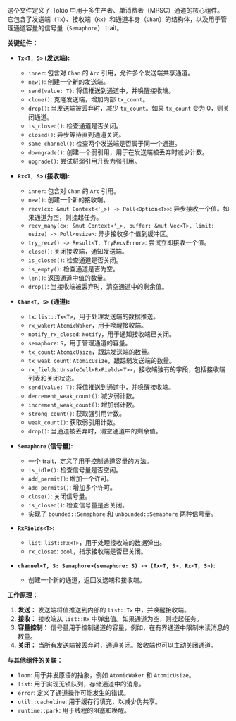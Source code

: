 这个文件定义了 Tokio 中用于多生产者、单消费者（MPSC）通道的核心组件。它包含了发送端（`Tx`）、接收端（`Rx`）和通道本身（`Chan`）的结构体，以及用于管理通道容量的信号量（`Semaphore`） trait。

**关键组件：**

*   **`Tx<T, S>` (发送端):**
    *   `inner`: 包含对 `Chan` 的 `Arc` 引用，允许多个发送端共享通道。
    *   `new()`: 创建一个新的发送端。
    *   `send(value: T)`: 将值推送到通道中，并唤醒接收端。
    *   `clone()`: 克隆发送端，增加内部 `tx_count`。
    *   `drop()`: 当发送端被丢弃时，减少 `tx_count`。如果 `tx_count` 变为 0，则关闭通道。
    *   `is_closed()`: 检查通道是否关闭。
    *   `closed()`: 异步等待直到通道关闭。
    *   `same_channel()`: 检查两个发送端是否属于同一个通道。
    *   `downgrade()`: 创建一个弱引用，用于在发送端被丢弃时减少计数。
    *   `upgrade()`: 尝试将弱引用升级为强引用。

*   **`Rx<T, S>` (接收端):**
    *   `inner`: 包含对 `Chan` 的 `Arc` 引用。
    *   `new()`: 创建一个新的接收端。
    *   `recv(cx: &mut Context<'_>) -> Poll<Option<T>>`: 异步接收一个值。如果通道为空，则挂起任务。
    *   `recv_many(cx: &mut Context<'_>, buffer: &mut Vec<T>, limit: usize) -> Poll<usize>`: 异步接收多个值到缓冲区。
    *   `try_recv() -> Result<T, TryRecvError>`: 尝试立即接收一个值。
    *   `close()`: 关闭接收端，通知发送端。
    *   `is_closed()`: 检查通道是否关闭。
    *   `is_empty()`: 检查通道是否为空。
    *   `len()`: 返回通道中值的数量。
    *   `drop()`: 当接收端被丢弃时，清空通道中的剩余值。

*   **`Chan<T, S>` (通道):**
    *   `tx`:  `list::Tx<T>`，用于处理发送端的数据推送。
    *   `rx_waker`: `AtomicWaker`，用于唤醒接收端。
    *   `notify_rx_closed`: `Notify`，用于通知接收端已关闭。
    *   `semaphore`: `S`，用于管理通道的容量。
    *   `tx_count`: `AtomicUsize`，跟踪发送端的数量。
    *   `tx_weak_count`: `AtomicUsize`，跟踪弱发送端的数量。
    *   `rx_fields`: `UnsafeCell<RxFields<T>>`，接收端独有的字段，包括接收端列表和关闭状态。
    *   `send(value: T)`: 将值推送到通道中，并唤醒接收端。
    *   `decrement_weak_count()`: 减少弱计数。
    *   `increment_weak_count()`: 增加弱计数。
    *   `strong_count()`: 获取强引用计数。
    *   `weak_count()`: 获取弱引用计数。
    *   `drop()`: 当通道被丢弃时，清空通道中的剩余值。

*   **`Semaphore` (信号量):**
    *   一个 trait，定义了用于控制通道容量的方法。
    *   `is_idle()`: 检查信号量是否空闲。
    *   `add_permit()`: 增加一个许可。
    *   `add_permits()`: 增加多个许可。
    *   `close()`: 关闭信号量。
    *   `is_closed()`: 检查信号量是否关闭。
    *   实现了 `bounded::Semaphore` 和 `unbounded::Semaphore` 两种信号量。

*   **`RxFields<T>`:**
    *   `list`: `list::Rx<T>`，用于处理接收端的数据弹出。
    *   `rx_closed`: `bool`，指示接收端是否已关闭。

*   **`channel<T, S: Semaphore>(semaphore: S) -> (Tx<T, S>, Rx<T, S>)`:**
    *   创建一个新的通道，返回发送端和接收端。

**工作原理：**

1.  **发送：** 发送端将值推送到内部的 `list::Tx` 中，并唤醒接收端。
2.  **接收：** 接收端从 `list::Rx` 中弹出值。如果通道为空，则挂起任务。
3.  **容量控制：** 信号量用于控制通道的容量，例如，在有界通道中限制未读消息的数量。
4.  **关闭：** 当所有发送端被丢弃时，通道关闭。接收端也可以主动关闭通道。

**与其他组件的关联：**

*   `loom`: 用于并发原语的抽象，例如 `AtomicWaker` 和 `AtomicUsize`。
*   `list`:  用于实现无锁队列，存储通道中的消息。
*   `error`: 定义了通道操作可能发生的错误。
*   `util::cacheline`: 用于缓存行填充，以减少伪共享。
*   `runtime::park`: 用于线程的阻塞和唤醒。
